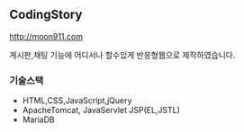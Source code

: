 ## CodingStory
http://moon911.com

게시판,채팅 기능에 어디서나 할수있게 반응형웹으로 제작하였습니다.

### 기술스택
* HTML,CSS,JavaScript,jQuery
* ApacheTomcat, JavaServlet JSP(EL,JSTL)
* MariaDB
